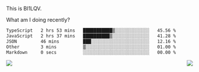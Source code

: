 This is BI1LQV.

What am I doing recently?

<!--START_SECTION:waka-->

```txt
TypeScript   2 hrs 53 mins   ███████████▒░░░░░░░░░░░░░   45.56 %
JavaScript   2 hrs 37 mins   ██████████▒░░░░░░░░░░░░░░   41.28 %
JSON         46 mins         ███░░░░░░░░░░░░░░░░░░░░░░   12.16 %
Other        3 mins          ▒░░░░░░░░░░░░░░░░░░░░░░░░   01.00 %
Markdown     0 secs          ░░░░░░░░░░░░░░░░░░░░░░░░░   00.00 %
```

<!--END_SECTION:waka-->
<img align="right" src="https://github-readme-stats.vercel.app/api?username=bi1lqv&show_icons=true&count_private=true">

<img src="https://metrics.lecoq.io/bi1lqv?template=classic&base.activity=0&base.community=0&base.repositories=0&base.metadata=0&isocalendar=1&base=header%2C%20activity%2C%20community%2C%20repositories%2C%20metadata&base.indepth=false&base.hireable=false&isocalendar=false&isocalendar.duration=full-year&config.timezone=Asia%2FShanghai">
